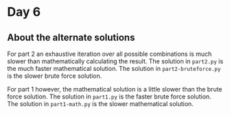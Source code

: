 # Day 6

## About the alternate solutions

For part 2 an exhaustive iteration over all possible combinations is much slower than mathematically calculating the result. The solution in `part2.py` is the much faster mathematical solution. The solution in `part2-bruteforce.py` is the slower brute force solution.

For part 1 however, the mathematical solution is a little slower than the brute force solution. The solution in `part1.py` is the faster brute force solution. The solution in `part1-math.py` is the slower mathematical solution.
